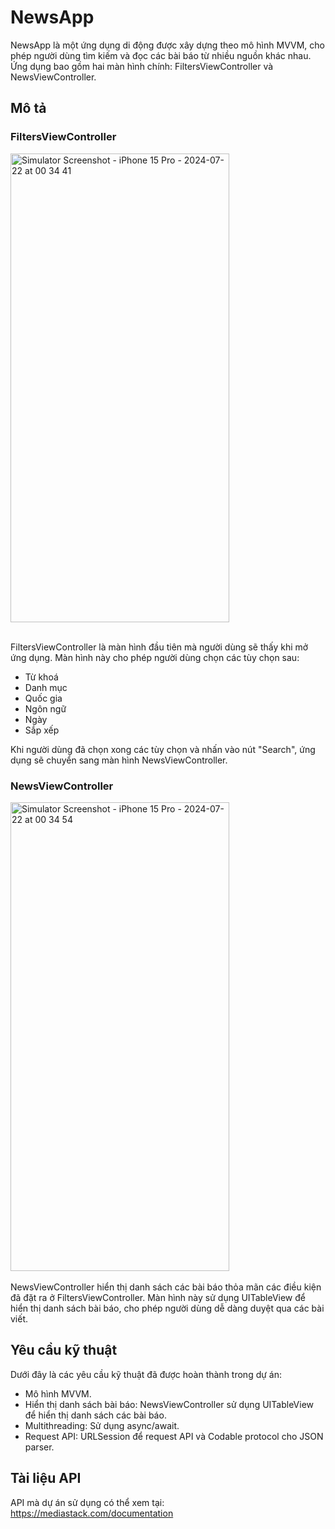 # NewsApp
NewsApp là một ứng dụng di động được xây dựng theo mô hình MVVM, cho phép người dùng tìm kiếm và đọc các bài báo từ nhiều nguồn khác nhau. Ứng dụng bao gồm hai màn hình chính: FiltersViewController và NewsViewController.

## Mô tả
### FiltersViewController

<img src="https://github.com/user-attachments/assets/50100b92-3f8f-4c8b-93c0-d23535bbfd34" alt="Simulator Screenshot - iPhone 15 Pro - 2024-07-22 at 00 34 41" width="350" height="750">
<br>
<br>

FiltersViewController là màn hình đầu tiên mà người dùng sẽ thấy khi mở ứng dụng. Màn hình này cho phép người dùng chọn các tùy chọn sau:
- Từ khoá
- Danh mục
- Quốc gia
- Ngôn ngữ
- Ngày
- Sắp xếp
  
Khi người dùng đã chọn xong các tùy chọn và nhấn vào nút "Search", ứng dụng sẽ chuyển sang màn hình NewsViewController.

### NewsViewController

<img src="https://github.com/user-attachments/assets/a33db7b6-36d6-411f-a1f3-47a601f63f0c" alt="Simulator Screenshot - iPhone 15 Pro - 2024-07-22 at 00 34 54" width="350" height="750">
<br>
<br>
NewsViewController hiển thị danh sách các bài báo thỏa mãn các điều kiện đã đặt ra ở FiltersViewController. Màn hình này sử dụng UITableView để hiển thị danh sách bài báo, cho phép người dùng dễ dàng duyệt qua các bài viết.

## Yêu cầu kỹ thuật
Dưới đây là các yêu cầu kỹ thuật đã được hoàn thành trong dự án:
- Mô hình MVVM.
- Hiển thị danh sách bài báo: NewsViewController sử dụng UITableView để hiển thị danh sách các bài báo.
- Multithreading: Sử dụng async/await.
- Request API: URLSession để request API và Codable protocol cho JSON parser.

## Tài liệu API
API mà dự án sử dụng có thể xem tại: https://mediastack.com/documentation
